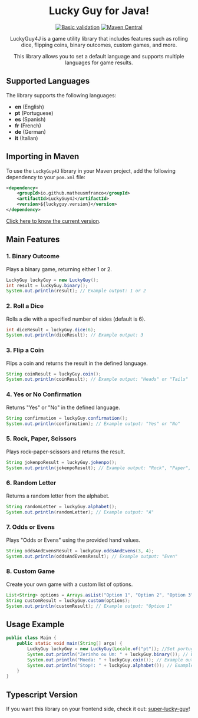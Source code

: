 
<div align="center">

# Lucky Guy for Java!
[![Basic validation](https://github.com/actions/labeler/actions/workflows/basic-validation.yml/badge.svg?branch=main)](https://github.com/actions/labeler/actions/workflows/basic-validation.yml)
[![Maven Central](https://maven-badges.herokuapp.com/maven-central/io.github.matheusmfranco/LuckyGuy4J/badge.svg)](https://maven-badges.herokuapp.com/maven-central/io.github.matheusmfranco/LuckyGuy4J)

LuckyGuy4J is a game utility library that includes features such as rolling dice, flipping coins, binary outcomes, custom games, and more.

This library allows you to set a default language and supports multiple languages for game results.
</div>

## Supported Languages
The library supports the following languages:
- **en** (English)
- **pt** (Portuguese)
- **es** (Spanish)
- **fr** (French)
- **de** (German)
- **it** (Italian)

## Importing in Maven
To use the `LuckyGuy4J` library in your Maven project, add the following dependency to your `pom.xml` file:

```xml
<dependency>
    <groupId>io.github.matheusmfranco</groupId>
    <artifactId>LuckyGuy4J</artifactId>
    <version>${luckyguy.version}</version>
</dependency>
```
[Click here to know the current version](https://central.sonatype.com/artifact/io.github.matheusmfranco/LuckyGuy4J).


## Main Features
### 1. Binary Outcome
Plays a binary game, returning either 1 or 2.

```java
LuckyGuy luckyGuy = new LuckyGuy();
int result = luckyGuy.binary();
System.out.println(result); // Example output: 1 or 2
```

### 2. Roll a Dice
Rolls a die with a specified number of sides (default is 6).

```java
int diceResult = luckyGuy.dice(6);
System.out.println(diceResult); // Example output: 3
```

### 3. Flip a Coin
Flips a coin and returns the result in the defined language.

```java
String coinResult = luckyGuy.coin();
System.out.println(coinResult); // Example output: "Heads" or "Tails"
```

### 4. Yes or No Confirmation
Returns "Yes" or "No" in the defined language.

```java
String confirmation = luckyGuy.confirmation();
System.out.println(confirmation); // Example output: "Yes" or "No"
```

### 5. Rock, Paper, Scissors
Plays rock-paper-scissors and returns the result.

```java
String jokenpoResult = luckyGuy.jokenpo();
System.out.println(jokenpoResult); // Example output: "Rock", "Paper", or "Scissors"
```

### 6. Random Letter
Returns a random letter from the alphabet.

```java
String randomLetter = luckyGuy.alphabet();
System.out.println(randomLetter); // Example output: "A"
```

### 7. Odds or Evens
Plays "Odds or Evens" using the provided hand values.

```java
String oddsAndEvensResult = luckyGuy.oddsAndEvens(3, 4);
System.out.println(oddsAndEvensResult); // Example output: "Even"
```

### 8. Custom Game
Create your own game with a custom list of options.

```java
List<String> options = Arrays.asList("Option 1", "Option 2", "Option 3");
String customResult = luckyGuy.custom(options);
System.out.println(customResult); // Example output: "Option 1"
```

## Usage Example
```java
public class Main {
    public static void main(String[] args) {
        LuckyGuy luckyGuy = new LuckyGuy(Locale.of("pt")); //Set portuguese language
        System.out.println("Zerinho ou Um: " + luckyGuy.binary()); // Example output: "1"
        System.out.println("Moeda: " + luckyGuy.coin()); // Example output: "Cara"
        System.out.println("Stop!: " + luckyGuy.alphabet()); // Example output: "M"
    }
}
```

## Typescript Version
If you want this library on your frontend side, check it out: [super-lucky-guy](https://www.npmjs.com/package/super-lucky-guy)!